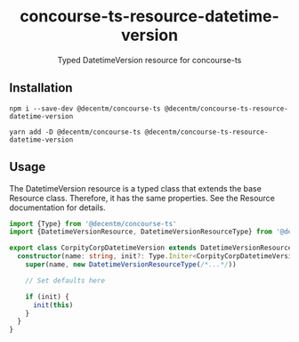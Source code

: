 <h1 align="center">
  concourse-ts-resource-datetime-version
</h1>

<div align="center">

  Typed DatetimeVersion resource for concourse-ts
</div>

## Installation

`npm i --save-dev @decentm/concourse-ts @decentm/concourse-ts-resource-datetime-version`

`yarn add -D @decentm/concourse-ts @decentm/concourse-ts-resource-datetime-version`

## Usage

The DatetimeVersion resource is a typed class that extends the base Resource class.
Therefore, it has the same properties. See the Resource documentation for details.

```typescript
import {Type} from '@decentm/concourse-ts'
import {DatetimeVersionResource, DatetimeVersionResourceType} from '@decentm/concourse-ts-resource-datetime-version'

export class CorpityCorpDatetimeVersion extends DatetimeVersionResource {
  constructor(name: string, init?: Type.Initer<CorpityCorpDatetimeVersion>) {
    super(name, new DatetimeVersionResourceType(/*...*/))

    // Set defaults here

    if (init) {
      init(this)
    }
  }
}
```
